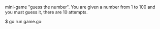 mini-game "guess the number". You are given a number from 1 to 100 and you must guess it, there are 10 attempts.

$ go run game.go
